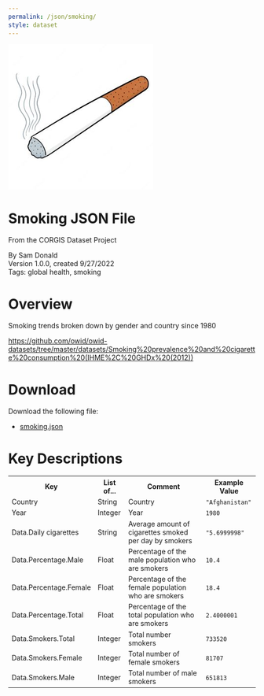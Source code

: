 ```yaml
---
permalink: /json/smoking/
style: dataset
---
```


<img class="img-thumbnail float-right"
     src="/images/datasets/smoking-icon.jpg"
     alt="smoking icon"
     role="presentation">

# Smoking JSON File

<p class='lead'>From the CORGIS Dataset Project</p>

<span class='text-muted'>By Sam Donald</span><br>
<span class='text-muted'>Version 1.0.0, created 9/27/2022</span><br>
<span class='text-muted'>Tags: global health, smoking</span>

# Overview

Smoking trends broken down by gender and country since 1980


<https://github.com/owid/owid-datasets/tree/master/datasets/Smoking%20prevalence%20and%20cigarette%20consumption%20(IHME%2C%20GHDx%20(2012))>




# Download

Download the following file:

* <a href='../../datasets/json/smoking/smoking.json' download>smoking.json <span class="fas fa-download"></span></a>

# Key Descriptions
    
<table class='table table-condensed table-striped table-bordered table-hover'>
<tr>
    <th class=''>Key</th>
    <th class=''>List of...</th>
    <th class=''>Comment</th>
    <th class=''>Example Value</th>
</tr>

<tr>
    <td>Country</td>
    <td>String</td> 
    <td>Country</td>
    <td><code>"Afghanistan"</code></td>
</tr>

<tr>
    <td>Year</td>
    <td>Integer</td> 
    <td>Year</td>
    <td><code>1980</code></td>
</tr>

<tr>
    <td>Data.Daily cigarettes</td>
    <td>String</td> 
    <td>Average amount of cigarettes smoked per day by smokers</td>
    <td><code>"5.6999998"</code></td>
</tr>

<tr>
    <td>Data.Percentage.Male</td>
    <td>Float</td> 
    <td>Percentage of the male population who are smokers</td>
    <td><code>10.4</code></td>
</tr>

<tr>
    <td>Data.Percentage.Female</td>
    <td>Float</td> 
    <td>Percentage of the female population who are smokers</td>
    <td><code>18.4</code></td>
</tr>

<tr>
    <td>Data.Percentage.Total</td>
    <td>Float</td> 
    <td>Percentage of the total population who are smokers</td>
    <td><code>2.4000001</code></td>
</tr>

<tr>
    <td>Data.Smokers.Total</td>
    <td>Integer</td> 
    <td>Total number smokers</td>
    <td><code>733520</code></td>
</tr>

<tr>
    <td>Data.Smokers.Female</td>
    <td>Integer</td> 
    <td>Total number of female smokers</td>
    <td><code>81707</code></td>
</tr>

<tr>
    <td>Data.Smokers.Male</td>
    <td>Integer</td> 
    <td>Total number of male smokers</td>
    <td><code>651813</code></td>
</tr>

</table>
